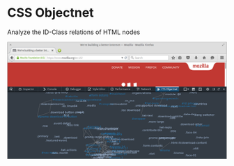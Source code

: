 # [](icon-64.png) CSS Objectnet
Analyze the ID-Class relations of HTML nodes

![](doc/Screenshot.png)
